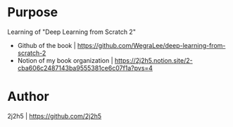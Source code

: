 # Purpose
Learning of "Deep Learning from Scratch 2"

- Github of the book | https://github.com/WegraLee/deep-learning-from-scratch-2
- Notion of my book organization | https://2j2h5.notion.site/2-cba606c2487143ba9555381ce6c07f1a?pvs=4

# Author
2j2h5 | https://github.com/2j2h5